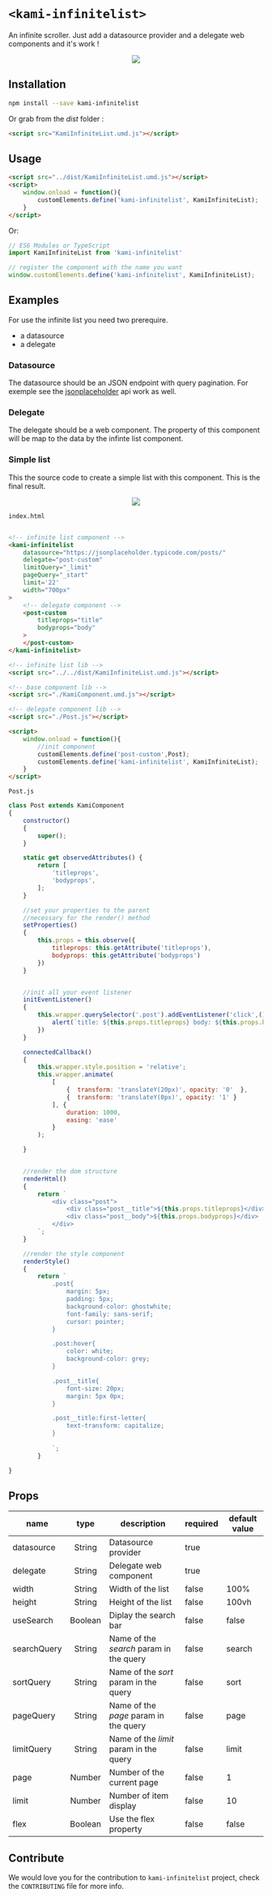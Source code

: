 # `<kami-infinitelist>`

An infinite scroller. Just add a datasource provider and a delegate web components and it's work !

<p align="center">
  <img  src="https://emilienleroy.fr/assets/flex.gif">
</p>

## Installation


```sh
npm install --save kami-infinitelist
```

Or grab from the *dist* folder :


```html
<script src="KamiInfiniteList.umd.js"></script>
```


## Usage


```html
<script src="../dist/KamiInfiniteList.umd.js"></script>
<script>
    window.onload = function(){
        customElements.define('kami-infinitelist', KamiInfiniteList);
    }
</script>
```

Or:

```js
// ES6 Modules or TypeScript
import KamiInfiniteList from 'kami-infinitelist'

// register the component with the name you want
window.customElements.define('kami-infinitelist', KamiInfiniteList);
```


## Examples


For use the infinite list you need two prerequire.
 * a datasource
 * a delegate

 ### Datasource

 The datasource should be an JSON endpoint with query pagination.
 For exemple see the [jsonplaceholder](http://jsonplaceholder.typicode.com/posts?_start=10&_limit=10) api work as well.

 ### Delegate

 The delegate should be a web component. The property of this component will be map to the data by the infinte list component.

 ### Simple list

 This the source code to create a simple list with this component. This is the final result.

<p align="center">
  <img  src="https://emilienleroy.fr/assets/simple.gif">
</p>

`index.html`
```html

<!-- infinite list component -->
<kami-infinitelist
    datasource="https://jsonplaceholder.typicode.com/posts/"
    delegate="post-custom"
    limitQuery="_limit"
    pageQuery="_start"
    limit='22'
    width="700px"
>
    <!-- delegate component -->
    <post-custom
        titleprops="title"
        bodyprops="body"
    >
    </post-custom>
</kami-infinitelist>

<!-- infinite list lib -->
<script src="../../dist/KamiInfiniteList.umd.js"></script>

<!-- base component lib -->
<script src="./KamiComponent.umd.js"></script>

<!-- delegate component lib -->
<script src="./Post.js"></script>

<script>
    window.onload = function(){
        //init component
        customElements.define('post-custom',Post);
        customElements.define('kami-infinitelist', KamiInfiniteList);
    }
</script>

```


`Post.js`
```js
class Post extends KamiComponent 
{
    constructor()
    {
        super();
    }

    static get observedAttributes() {
        return [
            'titleprops', 
            'bodyprops',
        ];
    }

    //set your properties to the parent
    //necessary for the render() method
    setProperties()
    {
        this.props = this.observe({
            titleprops: this.getAttribute('titleprops'),
            bodyprops: this.getAttribute('bodyprops')
        })
    }


    //init all your event listener
    initEventListener()
    {
        this.wrapper.querySelector('.post').addEventListener('click',()=>{
            alert(`title: ${this.props.titleprops} body: ${this.props.bodyprops}`)
        })
    }

    connectedCallback()
    {
        this.wrapper.style.position = 'relative';
        this.wrapper.animate(
            [
                {  transform: 'translateY(20px)', opacity: '0'  },
                {  transform: 'translateY(0px)', opacity: '1' }
            ], {
                duration: 1000,
                easing: 'ease'
            }
        );

    }


    //render the dom structure
    renderHtml()
    {
        return `
            <div class="post">
                <div class="post__title">${this.props.titleprops}</div>
                <div class="post__body">${this.props.bodyprops}</div>
            </div>
        `;        
    }

    //render the style component
    renderStyle()
    {
        return `
            .post{
                margin: 5px;
                padding: 5px;
                background-color: ghostwhite;
                font-family: sans-serif;
                cursor: pointer;
            }

            .post:hover{
                color: white;
                background-color: grey;
            }

            .post__title{
                font-size: 20px;
                margin: 5px 0px;
            }

            .post__title:first-letter{
                text-transform: capitalize;
            }
            
            `;
        }

}

```
## Props

| name          |  type    | description                                | required| default value                   |
|-------------- |:--------:|--------------------------------------------|---------|---------------------------------|
| datasource    | String   | Datasource provider                        | true    |                                 |
| delegate      | String   | Delegate web component                     | true    |                                 |
| width         | String   | Width of the list                          | false   | 100%                            |
| height        | String   | Height of the list                         | false   | 100vh                           |
| useSearch     | Boolean  | Diplay the search bar                      | false   | false                           |
| searchQuery   | String   | Name of the *search* param in the query    | false   | search                          |
| sortQuery     | String   | Name of the *sort* param in the query      | false   | sort                            |
| pageQuery     | String   | Name of the *page* param in the query      | false   | page                            |
| limitQuery    | String   | Name of the *limit* param in the query     | false   | limit                           |
| page          | Number   | Number of the current page                 | false   | 1                               |
| limit         | Number   | Number of item display                     | false   | 10                              |
| flex          | Boolean  | Use the flex property                      | false   | false                           |

## Contribute

We would love you for the contribution to ``kami-infinitelist`` project, check the ``CONTRIBUTING`` file for more info.